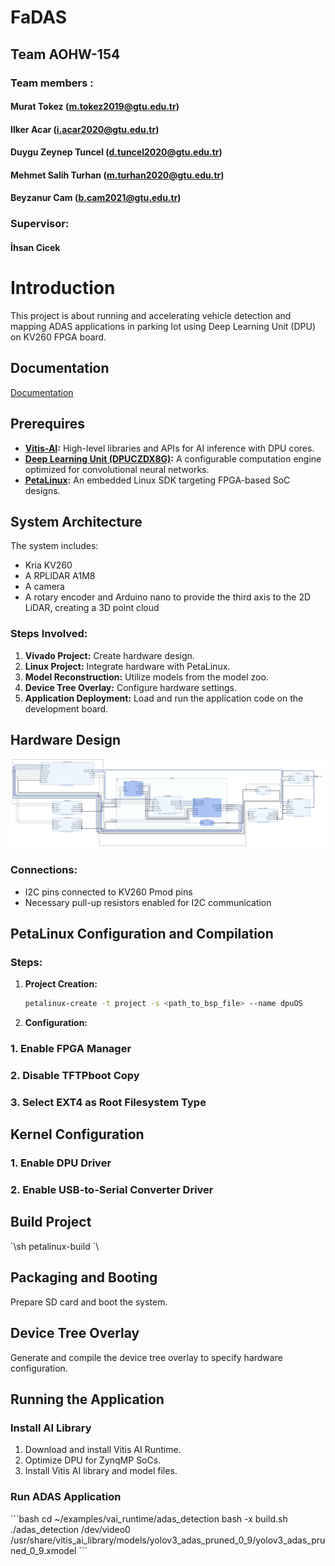 # FaDAS
## Team AOHW-154
### Team members :
#### Murat Tokez              (m.tokez2019@gtu.edu.tr)
#### Ilker Acar               (i.acar2020@gtu.edu.tr)
#### Duygu Zeynep Tuncel      (d.tuncel2020@gtu.edu.tr)
#### Mehmet Salih Turhan      (m.turhan2020@gtu.edu.tr)
#### Beyzanur Cam             (b.cam2021@gtu.edu.tr)
### Supervisor:
#### İhsan Cicek

# Introduction
This project is about running and accelerating vehicle detection and mapping ADAS applications in parking lot using Deep Learning Unit (DPU) on KV260 FPGA board. 

## Documentation
[Documentation]()

## Prerequires

- **[Vitis-AI](https://github.com/Xilinx/Vitis-AI/tree/3.0):** High-level libraries and APIs for AI inference with DPU cores.
- **[Deep Learning Unit (DPUCZDX8G)](https://github.com/Xilinx/Vitis-AI/tree/3.0/dpu):** A configurable computation engine optimized for convolutional neural networks.
- **[PetaLinux](https://docs.amd.com/r/2022.2-English/ug1144-petalinux-tools-reference-guide/Installation-Requirements):** An embedded Linux SDK targeting FPGA-based SoC designs.

## System Architecture

The system includes:
- Kria KV260
- A RPLIDAR A1M8
- A camera
- A rotary encoder and Arduino nano to provide the third axis to the 2D LiDAR, creating a 3D point cloud

### Steps Involved:

1. **Vivado Project:** Create hardware design.
2. **Linux Project:** Integrate hardware with PetaLinux.
3. **Model Reconstruction:** Utilize models from the model zoo.
4. **Device Tree Overlay:** Configure hardware settings.
5. **Application Deployment:** Load and run the application code on the development board.

## Hardware Design

![hardware](https://github.com/DELTAICLAB/FaDAS/blob/main/images/overlay.jpg)

### Connections:

- I2C pins connected to KV260 Pmod pins
- Necessary pull-up resistors enabled for I2C communication

## PetaLinux Configuration and Compilation

### Steps:

1. **Project Creation:**
   ```sh
   petalinux-create -t project -s <path_to_bsp_file> --name dpuOS

2.  **Configuration:**

   ### 1. Enable FPGA Manager
   ### 2. Disable TFTPboot Copy
   ### 3. Select EXT4 as Root Filesystem Type

   ## Kernel Configuration

   ### 1. Enable DPU Driver
   ### 2. Enable USB-to-Serial Converter Driver

## Build Project
\`\sh
   petalinux-build
\`\

## Packaging and Booting
Prepare SD card and boot the system.

## Device Tree Overlay
Generate and compile the device tree overlay to specify hardware configuration.

## Running the Application

### Install AI Library
1. Download and install Vitis AI Runtime.
2. Optimize DPU for ZynqMP SoCs.
3. Install Vitis AI library and model files.

### Run ADAS Application
\`\`\`bash
cd ~/examples/vai_runtime/adas_detection
bash -x build.sh
./adas_detection /dev/video0 /usr/share/vitis_ai_library/models/yolov3_adas_pruned_0_9/yolov3_adas_pruned_0_9.xmodel
\`\`\`

   


